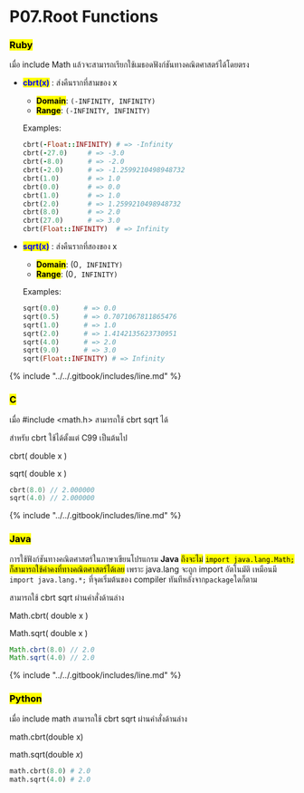 # P07.Root Functions

### <mark style="color:$danger;">Ruby</mark>

เมื่อ include Math แล้วจะสามารถเรียกใช้เมธอดฟังก์ชันทางคณิตศาสตร์ได้โดยตรง

*   <mark style="color:blue;">**cbrt(x)**</mark> : ส่งคืนรากที่สามของ x

    * <mark style="color:$success;">**Domain**</mark>:  `(-INFINITY, INFINITY)`
    * <mark style="color:$warning;">**Range**</mark>:  `(-INFINITY, INFINITY)`&#x20;

    Examples:

    ```ruby
    cbrt(-Float::INFINITY) # => -Infinity
    cbrt(-27.0)     # => -3.0
    cbrt(-8.0)      # => -2.0
    cbrt(-2.0)      # => -1.2599210498948732
    cbrt(1.0)       # => 1.0
    cbrt(0.0)       # => 0.0
    cbrt(1.0)       # => 1.0
    cbrt(2.0)       # => 1.2599210498948732
    cbrt(8.0)       # => 2.0
    cbrt(27.0)      # => 3.0
    cbrt(Float::INFINITY)  # => Infinity
    ```
*   <mark style="color:blue;">**sqrt(x)**</mark> : ส่งคืนรากที่สองของ x

    * <mark style="color:$success;">**Domain**</mark>:  (0`, INFINITY)`
    * <mark style="color:$warning;">**Range**</mark>:  (0`, INFINITY)`&#x20;

    Examples:

    ```ruby
    sqrt(0.0)      # => 0.0
    sqrt(0.5)      # => 0.7071067811865476
    sqrt(1.0)      # => 1.0
    sqrt(2.0)      # => 1.4142135623730951
    sqrt(4.0)      # => 2.0
    sqrt(9.0)      # => 3.0
    sqrt(Float::INFINITY) # => Infinity
    ```

{% include "../../.gitbook/includes/line.md" %}

### <mark style="color:$danger;">C</mark>

เมื่อ #include \<math.h> สามารถใช้ cbrt sqrt ได้

สำหรับ cbrt ใช้ได้ตั้งแต่ C99 เป็นต้นไป

cbrt( double x )

sqrt( double x )

```c
cbrt(8.0) // 2.000000
sqrt(4.0) // 2.000000
```

{% include "../../.gitbook/includes/line.md" %}

### <mark style="color:$danger;">Java</mark>

การใช้ฟังก์ชันทางคณิตศาสตร์ในภาษาเขียนโปรแกรม **Java** <mark style="color:$info;">ถึงจะไม่</mark> <mark style="color:$info;"></mark><mark style="color:$info;">`import java.lang.Math;`</mark> <mark style="color:$info;"></mark><mark style="color:$info;">ก็สามารถใช้ค่าคงที่ทางคณิตศาสตร์ได้เลย</mark> เพราะ java.lang จะถูก import อัตโนมัติ เหมือนมี `import java.lang.*;` ที่จุดเริ่มต้นของ compiler ทันทีหลังจาก`package`ใดก็ตาม

สามารถใช้ cbrt sqrt ผ่านคำสั่งด้านล่าง

Math.cbrt( double x )

Math.sqrt( double x )

```java
Math.cbrt(8.0) // 2.0
Math.sqrt(4.0) // 2.0
```

{% include "../../.gitbook/includes/line.md" %}

### <mark style="color:$danger;">Python</mark>

เมื่อ include math สามารถใช้ cbrt sqrt ผ่านคำสั่งด้านล่าง

math.cbrt(double x)

math.sqrt(double _x_)

```python
math.cbrt(8.0) # 2.0
math.sqrt(4.0) # 2.0
```
